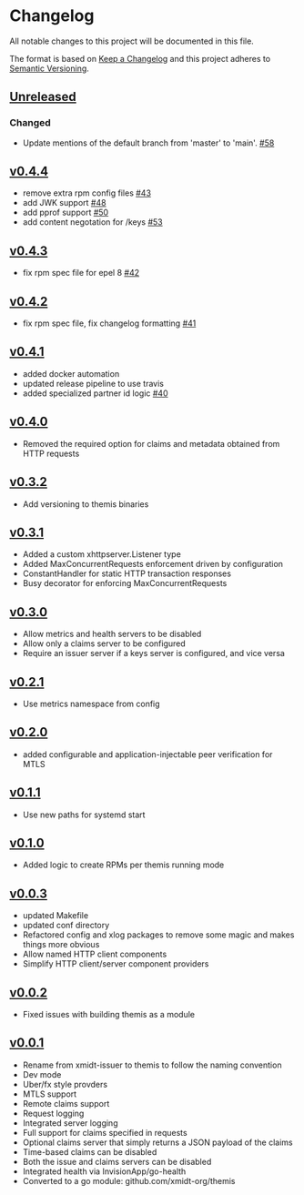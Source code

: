 # Changelog
All notable changes to this project will be documented in this file.

The format is based on [Keep a Changelog](http://keepachangelog.com/en/1.0.0/)
and this project adheres to [Semantic Versioning](http://semver.org/spec/v2.0.0.html).

## [Unreleased]
### Changed
- Update mentions of the default branch from 'master' to 'main'. [#58](https://github.com/xmidt-org/themis/pull/58)

## [v0.4.4]
- remove extra rpm config files [#43](https://github.com/xmidt-org/themis/pull/43)
- add JWK support [#48](https://github.com/xmidt-org/themis/pull/48)
- add pprof support [#50](https://github.com/xmidt-org/themis/pull/50)
- add content negotation for /keys [#53](https://github.com/xmidt-org/themis/pull/53)

## [v0.4.3]
- fix rpm spec file for epel 8 [#42](https://github.com/xmidt-org/themis/pull/42)

## [v0.4.2]
- fix rpm spec file, fix changelog formatting [#41](https://github.com/xmidt-org/themis/pull/41)

## [v0.4.1]
- added docker automation
- updated release pipeline to use travis
- added specialized partner id logic [#40](https://github.com/xmidt-org/themis/pull/40)

## [v0.4.0]
- Removed the required option for claims and metadata obtained from HTTP requests

## [v0.3.2]
- Add versioning to themis binaries 

## [v0.3.1]
- Added a custom xhttpserver.Listener type
- Added MaxConcurrentRequests enforcement driven by configuration
- ConstantHandler for static HTTP transaction responses
- Busy decorator for enforcing MaxConcurrentRequests

## [v0.3.0]
- Allow metrics and health servers to be disabled
- Allow only a claims server to be configured
- Require an issuer server if a keys server is configured, and vice versa

## [v0.2.1]
- Use metrics namespace from config

## [v0.2.0]
- added configurable and application-injectable peer verification for MTLS

## [v0.1.1]
- Use new paths for systemd start

## [v0.1.0]
- Added logic to create RPMs per themis running mode

## [v0.0.3]
- updated Makefile
- updated conf directory
- Refactored config and xlog packages to remove some magic and makes things more obvious
- Allow named HTTP client components
- Simplify HTTP client/server component providers

## [v0.0.2]
- Fixed issues with building themis as a module

## [v0.0.1]
- Rename from xmidt-issuer to themis to follow the naming convention
- Dev mode
- Uber/fx style provders
- MTLS support
- Remote claims support
- Request logging
- Integrated server logging
- Full support for claims specified in requests
- Optional claims server that simply returns a JSON payload of the claims
- Time-based claims can be disabled
- Both the issue and claims servers can be disabled
- Integrated health via InvisionApp/go-health
- Converted to a go module: github.com/xmidt-org/themis


[Unreleased]: https://github.com/xmidt-org/themis/compare/v0.4.4...HEAD
[v0.4.4]: https://github.com/xmidt-org/themis/compare/v0.4.3...v0.4.4
[v0.4.3]: https://github.com/xmidt-org/themis/compare/v0.4.2...v0.4.3
[v0.4.2]: https://github.com/xmidt-org/themis/compare/v0.4.1...v0.4.2
[v0.4.1]: https://github.com/xmidt-org/themis/compare/v0.4.0...v0.4.1
[v0.4.0]: https://github.com/xmidt-org/themis/compare/v0.3.2...v0.4.0
[v0.3.2]: https://github.com/xmidt-org/themis/compare/v0.3.1...v0.3.2
[v0.3.1]: https://github.com/xmidt-org/themis/compare/v0.3.0...v0.3.1
[v0.3.0]: https://github.com/xmidt-org/themis/compare/v0.2.1...v0.3.0
[v0.2.1]: https://github.com/xmidt-org/themis/compare/v0.2.0...v0.2.1
[v0.2.0]: https://github.com/xmidt-org/themis/compare/v0.1.1...v0.2.0
[v0.1.1]: https://github.com/xmidt-org/themis/compare/v0.1.0...v0.1.1
[v0.1.0]: https://github.com/xmidt-org/themis/compare/v0.0.3...v0.1.0
[v0.0.3]: https://github.com/xmidt-org/themis/compare/v0.0.2...v0.0.3
[v0.0.2]: https://github.com/xmidt-org/themis/compare/v0.0.1...v0.0.2
[v0.0.1]: https://github.com/xmidt-org/themis/compare/v0.0.0...v0.0.1
